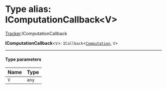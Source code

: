 # Type alias: IComputationCallback\<V>

[Tracker](/en/auto-docs/editor/modules/Tracker.md).IComputationCallback

**IComputationCallback**<`V`>: `ICallback`<[`Computation`](/en/auto-docs/editor/classes/Tracker.Computation.md), `V`>

***

#### Type parameters

| Name | Type |
| :------ | :------ |
| `V` | `any` |
